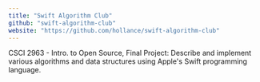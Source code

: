 ```yaml
---
title: "Swift Algorithm Club"
github: "swift-algorithm-club"
website: "https://github.com/hollance/swift-algorithm-club"
---
```


CSCI 2963 - Intro. to Open Source, Final Project:  Describe and implement various algorithms and data structures using Apple's Swift programming language.
